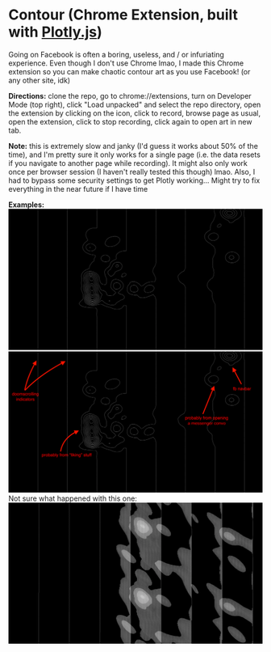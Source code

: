 # Contour (Chrome Extension, built with [Plotly.js](https://github.com/plotly/plotly.js))

Going on Facebook is often a boring, useless, and / or infuriating experience. Even though I don't use Chrome lmao, I made this Chrome extension so you can make chaotic contour art as you use Facebook! (or any other site, idk)

**Directions:** clone the repo, go to chrome://extensions, turn on Developer Mode (top right), click "Load unpacked" and select the repo directory, open the extension by clicking on the icon, click to record, browse page as usual, open the extension, click to stop recording, click again to open art in new tab.

**Note:** this is extremely slow and janky (I'd guess it works about 50% of the time), and I'm pretty sure it only works for a single page (i.e. the data resets if you navigate to another page while recording). It might also only work once per browser session (I haven't really tested this though) lmao. Also, I had to bypass some security settings to get Plotly working... Might try to fix everything in the near future if I have time

**Examples:**
![Black background with white contour lines: vertical, some circular in middle and top right](/not_glitchy.png?raw=true "Black background with white contour lines: vertical, some circular in middle and top right")
![Same as previous, but annotated: vertical = scrolling, circular = liking, clicking navbar, and opening messenger conversations](/not_glitchy_annotated.png?raw=true "Same as previous, but annotated: vertical = scrolling, circular = liking, clicking navbar, and opening messenger conversations")
Not sure what happened with this one:
![Black background with some vertical white contour lines and some sort-of-circular white splotches](/very_glitchy.png?raw=true "Black background with some vertical white contour lines and some sort-of-circular white splotches")
